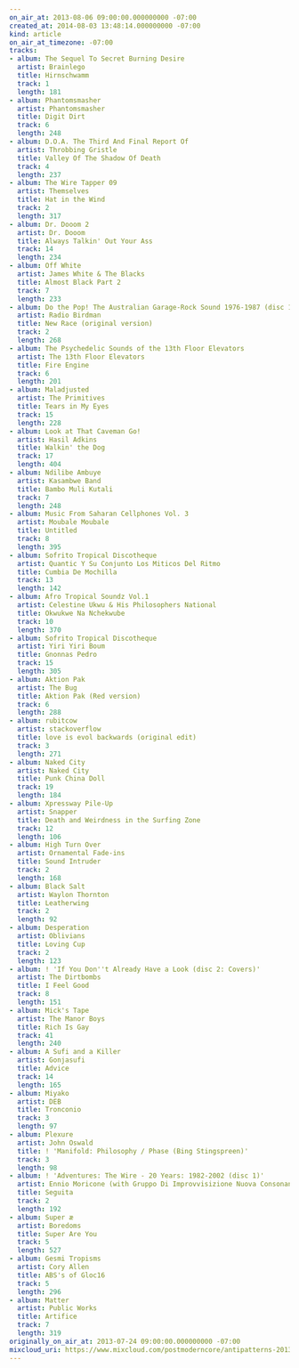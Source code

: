 ```yaml
---
on_air_at: 2013-08-06 09:00:00.000000000 -07:00
created_at: 2014-08-03 13:48:14.000000000 -07:00
kind: article
on_air_at_timezone: -07:00
tracks:
- album: The Sequel To Secret Burning Desire
  artist: Brainlego
  title: Hirnschwamm
  track: 1
  length: 181
- album: Phantomsmasher
  artist: Phantomsmasher
  title: Digit Dirt
  track: 6
  length: 248
- album: D.O.A. The Third And Final Report Of
  artist: Throbbing Gristle
  title: Valley Of The Shadow Of Death
  track: 4
  length: 237
- album: The Wire Tapper 09
  artist: Themselves
  title: Hat in the Wind
  track: 2
  length: 317
- album: Dr. Dooom 2
  artist: Dr. Dooom
  title: Always Talkin' Out Your Ass
  track: 14
  length: 234
- album: Off White
  artist: James White & The Blacks
  title: Almost Black Part 2
  track: 7
  length: 233
- album: Do the Pop! The Australian Garage-Rock Sound 1976-1987 (disc 1)
  artist: Radio Birdman
  title: New Race (original version)
  track: 2
  length: 268
- album: The Psychedelic Sounds of the 13th Floor Elevators
  artist: The 13th Floor Elevators
  title: Fire Engine
  track: 6
  length: 201
- album: Maladjusted
  artist: The Primitives
  title: Tears in My Eyes
  track: 15
  length: 228
- album: Look at That Caveman Go!
  artist: Hasil Adkins
  title: Walkin' the Dog
  track: 17
  length: 404
- album: Ndilibe Ambuye
  artist: Kasambwe Band
  title: Bambo Muli Kutali
  track: 7
  length: 248
- album: Music From Saharan Cellphones Vol. 3
  artist: Moubale Moubale
  title: Untitled
  track: 8
  length: 395
- album: Sofrito Tropical Discotheque
  artist: Quantic Y Su Conjunto Los Miticos Del Ritmo
  title: Cumbia De Mochilla
  track: 13
  length: 142
- album: Afro Tropical Soundz Vol.1
  artist: Celestine Ukwu & His Philosophers National
  title: Okwukwe Na Nchekwube
  track: 10
  length: 370
- album: Sofrito Tropical Discotheque
  artist: Yiri Yiri Boum
  title: Gnonnas Pedro
  track: 15
  length: 305
- album: Aktion Pak
  artist: The Bug
  title: Aktion Pak (Red version)
  track: 6
  length: 288
- album: rubitcow
  artist: stackoverflow
  title: love is evol backwards (original edit)
  track: 3
  length: 271
- album: Naked City
  artist: Naked City
  title: Punk China Doll
  track: 19
  length: 184
- album: Xpressway Pile-Up
  artist: Snapper
  title: Death and Weirdness in the Surfing Zone
  track: 12
  length: 106
- album: High Turn Over
  artist: Ornamental Fade-ins
  title: Sound Intruder
  track: 2
  length: 168
- album: Black Salt
  artist: Waylon Thornton
  title: Leatherwing
  track: 2
  length: 92
- album: Desperation
  artist: Oblivians
  title: Loving Cup
  track: 2
  length: 123
- album: ! 'If You Don''t Already Have a Look (disc 2: Covers)'
  artist: The Dirtbombs
  title: I Feel Good
  track: 8
  length: 151
- album: Mick's Tape
  artist: The Manor Boys
  title: Rich Is Gay
  track: 41
  length: 240
- album: A Sufi and a Killer
  artist: Gonjasufi
  title: Advice
  track: 14
  length: 165
- album: Miyako
  artist: DEB
  title: Tronconio
  track: 3
  length: 97
- album: Plexure
  artist: John Oswald
  title: ! 'Manifold: Philosophy / Phase (Bing Stingspreen)'
  track: 3
  length: 98
- album: ! 'Adventures: The Wire - 20 Years: 1982-2002 (disc 1)'
  artist: Ennio Moricone (with Gruppo Di Improvvisizione Nuova Consonanza)
  title: Seguita
  track: 2
  length: 192
- album: Super æ
  artist: Boredoms
  title: Super Are You
  track: 5
  length: 527
- album: Gesmi Tropisms
  artist: Cory Allen
  title: ABS's of Gloc16
  track: 5
  length: 296
- album: Matter
  artist: Public Works
  title: Artifice
  track: 7
  length: 319
originally_on_air_at: 2013-07-24 09:00:00.000000000 -07:00
mixcloud_uri: https://www.mixcloud.com/postmoderncore/antipatterns-2013-07-24/
---
```


